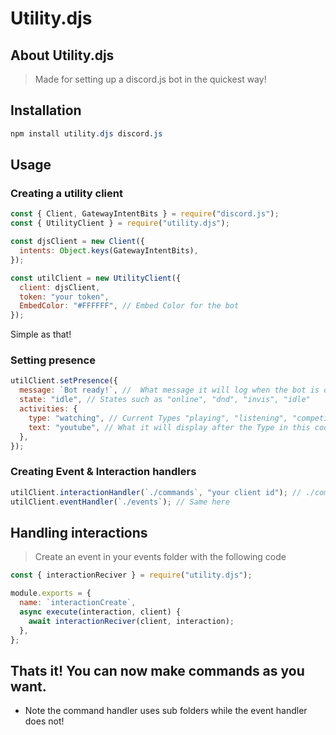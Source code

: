 # Utility.djs

## About Utility.djs

> Made for setting up a discord.js bot in the quickest way!

## Installation

```css
npm install utility.djs discord.js
```

## Usage

### Creating a utility client

```js
const { Client, GatewayIntentBits } = require("discord.js");
const { UtilityClient } = require("utility.djs");

const djsClient = new Client({
  intents: Object.keys(GatewayIntentBits),
});

const utilClient = new UtilityClient({
  client: djsClient,
  token: "your token",
  EmbedColor: "#FFFFFF", // Embed Color for the bot
});
```

Simple as that!

### Setting presence

```js
utilClient.setPresence({
  message: `Bot ready!`, //  What message it will log when the bot is online
  state: "idle", // States such as "online", "dnd", "invis", "idle"
  activities: {
    type: "watching", // Current Types "playing", "listening", "competing", "watching"
    text: "youtube", // What it will display after the Type in this code it would display Watching youtube
  },
});
```

### Creating Event & Interaction handlers

```js
utilClient.interactionHandler(`./commands`, "your client id"); // ./commands is the path. FS TYPE PATH
utilClient.eventHandler(`./events`); // Same here
```

## Handling interactions

> Create an event in your events folder with the following code

```js
const { interactionReciver } = require("utility.djs");

module.exports = {
  name: `interactionCreate`,
  async execute(interaction, client) {
    await interactionReciver(client, interaction);
  },
};
```

## Thats it! You can now make commands as you want.

- Note the command handler uses sub folders while the event handler does not!
